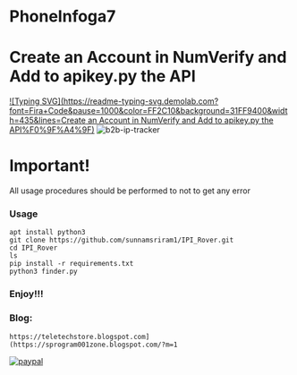 # PhoneInfoga7
# Create an Account in NumVerify and Add to apikey.py the API




[![Typing SVG](https://readme-typing-svg.demolab.com?font=Fira+Code&pause=1000&color=FF2C10&background=31FF9400&width=435&lines=Create an Account in NumVerify and Add to apikey.py the API%F0%9F%A4%9F)](https://git.io/typing-svg)
![b2b-ip-tracker](https://github.com/sunnamsriram1/IPI_Rover/assets/59051820/27c49168-2474-4fc9-99a9-826227aa8996)


# Important!

All usage procedures should be performed to not to get any error

### Usage
```
apt install python3
git clone https://github.com/sunnamsriram1/IPI_Rover.git
cd IPI_Rover
ls
pip install -r requirements.txt
python3 finder.py
```
### Enjoy!!!

### Blog:
```
https://teletechstore.blogspot.com](https://sprogram001zone.blogspot.com/?m=1
```

[![paypal](https://www.paypalobjects.com/en_US/i/btn/btn_donateCC_LG.gif)](https://paypal.me/Sunnam01ram)
